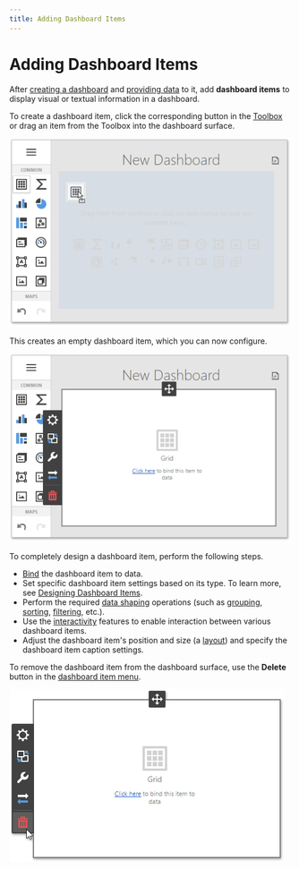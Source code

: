 ```yaml
---
title: Adding Dashboard Items
---
```

# Adding Dashboard Items
After [creating a dashboard](../../../dashboard-for-web/articles/web-dashboard-designer-mode/creating-a-dashboard.md) and [providing data](../../../dashboard-for-web/articles/web-dashboard-designer-mode/providing-data.md) to it, add **dashboard items** to display visual or textual information in a dashboard.

To create a dashboard item, click the corresponding button in the [Toolbox](../../../dashboard-for-web/articles/web-dashboard-designer-mode/ui-elements/toolbox.md) or drag an item from the Toolbox into the dashboard surface.

![wdd-add-dashboard-item](../../images/Img124596.png)

This creates an empty dashboard item, which you can now configure.

![wdd-empty-dashboard-item](../../images/Img124597.png)

To completely design a dashboard item, perform the following steps.
* [Bind](../../../dashboard-for-web/articles/web-dashboard-designer-mode/binding-dashboard-items-to-data.md) the dashboard item to data.
* Set specific dashboard item settings based on its type. To learn more, see [Designing Dashboard Items](../../../dashboard-for-web/articles/web-dashboard-designer-mode/designing-dashboard-items.md).
* Perform the required [data shaping](../../../dashboard-for-web/articles/web-dashboard-designer-mode/data-shaping.md) operations (such as [grouping](../../../dashboard-for-web/articles/web-dashboard-designer-mode/data-shaping/grouping.md), [sorting](../../../dashboard-for-web/articles/web-dashboard-designer-mode/data-shaping/sorting.md), [filtering](../../../dashboard-for-web/articles/web-dashboard-designer-mode/data-shaping/filtering.md), etc.).
* Use the [interactivity](../../../dashboard-for-web/articles/web-dashboard-designer-mode/interactivity.md) features to enable interaction between various dashboard items.
* Adjust the dashboard item's position and size (a [layout](../../../dashboard-for-web/articles/web-dashboard-designer-mode/dashboard-layout.md)) and specify the dashboard item caption settings.

To remove the dashboard item from the dashboard surface, use the **Delete** button in the [dashboard item menu](../../../dashboard-for-web/articles/web-dashboard-designer-mode/ui-elements/dashboard-item-menu.md).

![wdd-delete-dashboard-item](../../images/Img125500.png)